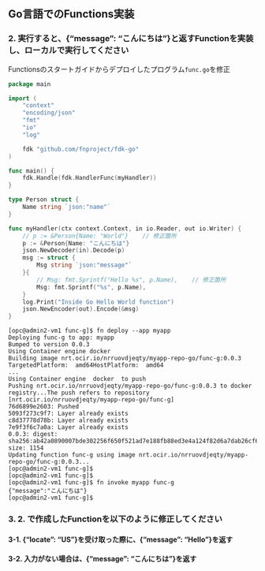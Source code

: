 ## Go言語でのFunctions実装


### 2. 実行すると、{“message”: “こんにちは”}と返すFunctionを実装し、ローカルで実行してください

Functionsのスタートガイドからデプロイしたプログラム`func.go`を修正

```go
package main

import (
	"context"
	"encoding/json"
	"fmt"
	"io"
	"log"

	fdk "github.com/fnproject/fdk-go"
)

func main() {
	fdk.Handle(fdk.HandlerFunc(myHandler))
}

type Person struct {
	Name string `json:"name"`
}

func myHandler(ctx context.Context, in io.Reader, out io.Writer) {
	// p := &Person{Name: "World"}    // 修正箇所
	p := &Person{Name: "こんにちは"}
	json.NewDecoder(in).Decode(p)
	msg := struct {
		Msg string `json:"message"`
	}{
		// Msg: fmt.Sprintf("Hello %s", p.Name),    // 修正箇所
		Msg: fmt.Sprintf("%s", p.Name),
	}
	log.Print("Inside Go Hello World function")
	json.NewEncoder(out).Encode(&msg)
}
```

```console
[opc@admin2-vm1 func-g]$ fn deploy --app myapp
Deploying func-g to app: myapp
Bumped to version 0.0.3
Using Container engine docker
Building image nrt.ocir.io/nrruovdjeqty/myapp-repo-go/func-g:0.0.3 TargetedPlatform:  amd64HostPlatform:  amd64
...
Using Container engine  docker  to push
Pushing nrt.ocir.io/nrruovdjeqty/myapp-repo-go/func-g:0.0.3 to docker registry...The push refers to repository [nrt.ocir.io/nrruovdjeqty/myapp-repo-go/func-g]
76d6899e2603: Pushed 
5093f273c9f7: Layer already exists 
c8d37778d78b: Layer already exists 
7e9f3f6c7a0a: Layer already exists 
0.0.3: digest: sha256:ab42a0890007bde302256f650f521ad7e188fb88ed3e4a124f82d6a7dab26cf6 size: 1154
Updating function func-g using image nrt.ocir.io/nrruovdjeqty/myapp-repo-go/func-g:0.0.3...
[opc@admin2-vm1 func-g]$ 
[opc@admin2-vm1 func-g]$ 
[opc@admin2-vm1 func-g]$ fn invoke myapp func-g
{"message":"こんにちは"}
[opc@admin2-vm1 func-g]$ 
```

### 3. 2. で作成したFunctionを以下のように修正してください
#### 3-1. {“locate”: “US”}を受け取った際に、{“message”: “Hello”}を返す
#### 3-2. 入力がない場合は、{“message”: “こんにちは”}を返す

```go

```



